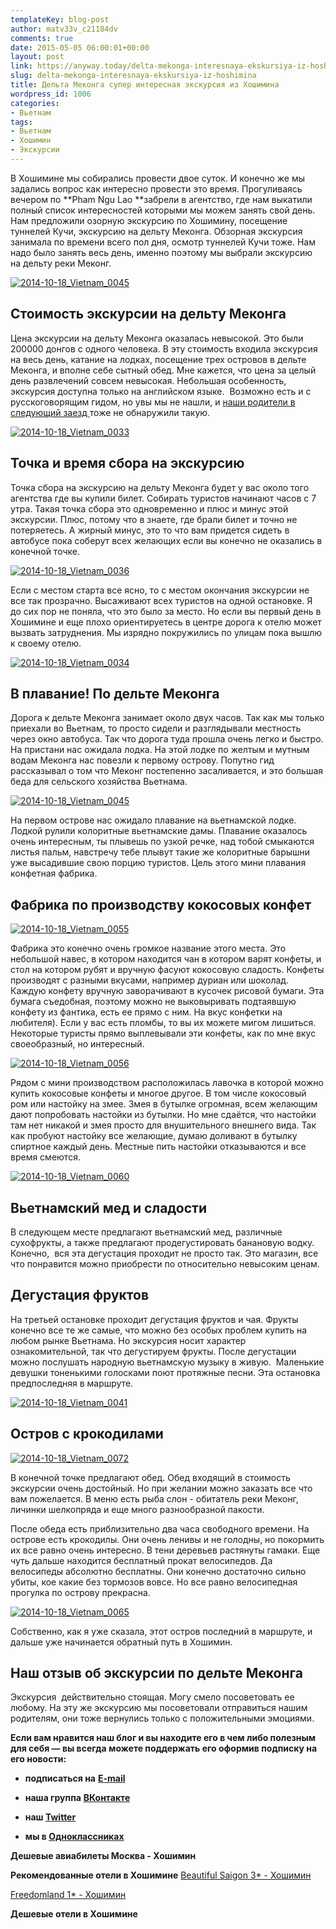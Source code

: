 ```yaml
---
templateKey: blog-post
author: matv33v_c21184dv
comments: true
date: 2015-05-05 06:00:01+00:00
layout: post
link: https://anyway.today/delta-mekonga-interesnaya-ekskursiya-iz-hoshimina/
slug: delta-mekonga-interesnaya-ekskursiya-iz-hoshimina
title: Дельта Меконга супер интересная экскурсия из Хошимина
wordpress_id: 1006
categories:
- Вьетнам
tags:
- Вьетнам
- Хошимин
- Экскурсии
---
```


В Хошимине мы собирались провести двое суток. И конечно же мы задались вопрос как интересно провести это время. Прогуливаясь вечером по **Pham Ngu Lao **забрели в агентство, где нам выкатили полный список интересностей которыми мы можем занять свой день. Нам предложили озорную экскурсию по Хошимину, посещение туннелей Кучи, экскурсию на дельту Меконга. Обзорная экскурсия занимала по времени всего пол дня, осмотр туннелей Кучи тоже. Нам надо было занять весь день, именно поэтому мы выбрали экскурсию  на дельту реки Меконг.




[![2014-10-18_Vietnam_0045](https://anyway.today/wp-content/uploads/2015/05/2014-10-18_Vietnam_0045.jpg)](https://anyway.today/wp-content/uploads/2015/05/2014-10-18_Vietnam_0045.jpg)




<!-- more -->





## Стоимость экскурсии на дельту Меконга




Цена экскурсии на дельту Меконга оказалась невысокой. Это были 200000 донгов с одного человека. В эту стоимость входила экскурсия на весь день, катание на лодках, посещение трех островов в дельте Меконга, и вполне себе сытный обед. Мне кажется, что цена за целый день развлечений совсем невысокая. Небольшая особенность, экскурсия доступна только на английском языке.  Возможно есть и с русскоговорящим гидом, но увы мы не нашли, и [наши родители в следующий заезд ](https://anyway.today/stoimost-poezdki-vo-vietnam-zeni-vo-vietname/)тоже не обнаружили такую.




[![2014-10-18_Vietnam_0033](https://anyway.today/wp-content/uploads/2015/05/2014-10-18_Vietnam_0033.jpg)](https://anyway.today/wp-content/uploads/2015/05/2014-10-18_Vietnam_0033.jpg)





## Точка и время сбора на экскурсию




Точка сбора на экскурсию на дельту Меконга будет у вас около того агентства где вы купили билет. Собирать туристов начинают часов с 7 утра. Такая точка сбора это одновременно и плюс и минус этой экскурсии. Плюс, потому что в знаете, где брали билет и точно не потеряетесь. А жирный минус, это то что вам придется сидеть в автобусе пока соберут всех желающих если вы конечно не оказались в конечной точке.




[![2014-10-18_Vietnam_0036](https://anyway.today/wp-content/uploads/2015/05/2014-10-18_Vietnam_0036.jpg)](https://anyway.today/wp-content/uploads/2015/05/2014-10-18_Vietnam_0036.jpg)




Если с местом старта все ясно, то с местом окончания экскурсии не все так прозрачно. Высаживают всех туристов на одной остановке. Я до сих пор не поняла, что это было за место. Но если вы первый день в Хошимине и еще плохо ориентируетесь в центре дорога к отелю может вызвать затруднения. Мы изрядно покружились по улицам пока вышлю к своему отелю.




[![2014-10-18_Vietnam_0034](https://anyway.today/wp-content/uploads/2015/05/2014-10-18_Vietnam_0034.jpg)](https://anyway.today/wp-content/uploads/2015/05/2014-10-18_Vietnam_0034.jpg)





## В плавание! По дельте Меконга




Дорога к дельте Меконга занимает около двух часов. Так как мы только приехали во Вьетнам, то просто сидели и разглядывали местность через окно автобуса. Так что дорога туда прошла очень легко и быстро. На пристани нас ожидала лодка. На этой лодке по желтым и мутным водам Меконга нас повезли к первому острову. Попутно гид рассказывал о том что Меконг постепенно засаливается, и это большая беда для сельского хозяйства Вьетнама.




[![2014-10-18_Vietnam_0045](https://anyway.today/wp-content/uploads/2015/05/2014-10-18_Vietnam_0045.jpg)](https://anyway.today/wp-content/uploads/2015/05/2014-10-18_Vietnam_0045.jpg)




На первом острове нас ожидало плавание на вьетнамской лодке. Лодкой рулили колоритные вьетнамские дамы. Плавание оказалось очень интересным, ты плывешь по узкой речке, над тобой смыкаются листья пальм, навстречу тебе плывут такие же колоритные барышни уже высадившие свою порцию туристов. Цель этого мини плавания конфетная фабрика.





## Фабрика по производству кокосовых конфет


[![2014-10-18_Vietnam_0055](https://anyway.today/wp-content/uploads/2015/05/2014-10-18_Vietnam_0055.jpg)](https://anyway.today/wp-content/uploads/2015/05/2014-10-18_Vietnam_0055.jpg)


Фабрика это конечно очень громкое название этого места. Это небольшой навес, в котором находится чан в котором варят конфеты, и стол на котором рубят и вручную фасуют кокосовую сладость. Конфеты производят с разными вкусами, например дуриан или шоколад. Каждую конфету вручную заворачивают в кусочек рисовой бумаги. Эта бумага съедобная, поэтому можно не выковыривать подтаявшую конфету из фантика, есть ее прямо с ним. На вкус конфетки на любителя). Если у вас есть пломбы, то вы их можете мигом лишиться. Некоторые туристы прямо выплевывали эти конфеты, как по мне вкус своеобразный, но интересный.




[![2014-10-18_Vietnam_0056](https://anyway.today/wp-content/uploads/2015/05/2014-10-18_Vietnam_0056.jpg)](https://anyway.today/wp-content/uploads/2015/05/2014-10-18_Vietnam_0056.jpg)




Рядом с мини производством расположилась лавочка в которой можно купить кокосовые конфеты и многое другое. В том числе кокосовый ром или настойку на змее. Змея в бутылке огромная, всем желающим дают попробовать настойки из бутылки. Но мне сдаётся, что настойки там нет никакой и змея просто для внушительного внешнего вида. Так как пробуют настойку все желающие, думаю доливают в бутылку спиртное каждый день. Местные пить настойки отказываются и все время смеются.




[![2014-10-18_Vietnam_0060](https://anyway.today/wp-content/uploads/2015/05/2014-10-18_Vietnam_0060.jpg)](https://anyway.today/wp-content/uploads/2015/05/2014-10-18_Vietnam_0060.jpg)





## Вьетнамский мед и сладости




В следующем месте предлагают вьетнамский мед, различные сухофрукты, а также предлагают продегустировать банановую водку. Конечно,  вся эта дегустация проходит не просто так. Это магазин, все что понравится можно приобрести по относительно невысоким ценам.





## Дегустация фруктов




На третьей остановке проходит дегустация фруктов и чая. Фрукты конечно все те же самые, что можно без особых проблем купить на любом рынке Вьетнама. Но экскурсия носит характер ознакомительной, так что дегустируем фрукты. После дегустации можно послушать народную вьетнамскую музыку в живую.  Маленькие девушки тоненькими голосками поют протяжные песни. Эта остановка предпоследняя в маршруте.




[![2014-10-18_Vietnam_0041](https://anyway.today/wp-content/uploads/2015/05/2014-10-18_Vietnam_0041.jpg)](https://anyway.today/wp-content/uploads/2015/05/2014-10-18_Vietnam_0041.jpg)





## Остров с крокодилами


[![2014-10-18_Vietnam_0072](https://anyway.today/wp-content/uploads/2015/05/2014-10-18_Vietnam_0072.jpg)](https://anyway.today/wp-content/uploads/2015/05/2014-10-18_Vietnam_0072.jpg)


В конечной точке предлагают обед. Обед входящий в стоимость экскурсии очень достойный. Но при желании можно заказать все что вам пожелается. В меню есть рыба слон - обитатель реки Меконг, личинки шелкопряда и еще много разнообразной пакости.




После обеда есть приблизительно два часа свободного времени. На острове есть крокодилы. Они очень ленивы и не голодны, но покормить их все равно очень интересно. В тени деревьев растянуты гамаки. Еще чуть дальше находится бесплатный прокат велосипедов. Да велосипеды абсолютно бесплатны. Они конечно достаточно сильно убиты, кое какие без тормозов вовсе. Но все равно велосипедная прогулка по острову прекрасна.




[![2014-10-18_Vietnam_0065](https://anyway.today/wp-content/uploads/2015/05/2014-10-18_Vietnam_0065.jpg)](https://anyway.today/wp-content/uploads/2015/05/2014-10-18_Vietnam_0065.jpg)




Собственно, как я уже сказала, этот остров последний в маршруте, и дальше уже начинается обратный путь в Хошимин.





## Наш отзыв об экскурсии по дельте Меконга




Экскурсия  действительно стоящая. Могу смело посоветовать ее любому. На эту же экскурсию мы посоветовали отправиться нашим родителям, они тоже вернулись только с положительными эмоциями.









**Если вам нравится наш блог и вы находите его в чем либо полезным для себя — вы всегда можете поддержать его оформив подписку на его новости:**



	
  * **подписаться на** [**E-mail**](https://feedburner.google.com/fb/a/mailverify?uri=Anywaytoday&amp;loc=en_US)

	
  * **наша группа** [**ВКонтакте**](https://vk.com/public90452188)

	
  * **наш [Twitter](https://twitter.com/TodayAnyway)**

	
  * **мы в [Одноклассниках](https://ok.ru/group/54402107244544)**




**Дешевые авиабилеты Москва - Хошимин**


**Рекомендованные отели в Хошимине**
[Beautiful Saigon 3* - Хошимин](https://anyway.today/otzivi-ob-otele-beautiful-saigon-3/)

[Freedomland 1* - Хошимин](https://anyway.today/otzivi-ob-otelyh-vo-vietame-freedomland/)

**Дешевые отели в Хошимине**

